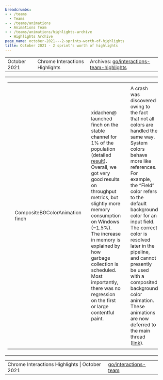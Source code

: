 ```yaml
---
breadcrumbs:
- - /teams
  - Teams
- - /teams/animations
  - Animations Team
- - /teams/animations/highlights-archive
  - Highlights Archive
page_name: october-2021---2-sprints-worth-of-highlights
title: October 2021 - 2 sprint's worth of highlights
---
```


<table>
<tr>

<td>October 2021</td>

<td>Chrome Interactions Highlights</td>

<td>Archives: <a href="http://go/animations-team-highlights">go/interactions-team-highlights</a></td>

</tr>
</table>

<table>
<tr>

<td><table></td>
<td><tr></td>

<td><td>CompositeBGColorAnimation finch </td></td>

<td><td>xidachen@ launched finch on the stable channel for 1% of the population (detailed <a href="https://docs.google.com/document/d/1Fkp7udbCgYqVtNf4gn-NXGVYamPrd_n0qKqalruTq6E/edit#heading=h.u1s0gwal1np6">result</a>). Overall, we got very good results on throughput metrics, but slightly more memory consumption on Windows (~1.5%). The increase in memory is explained by how garbage collection is scheduled. Most importantly, there was no regression on the first or large contentful paint.</td></td>

<td><td>A crash was discovered owing to the fact that not all colors are handled the same way. System colors behave more like references. For example, the “Field” color refers to the default background color for an input field. The correct color is resolved later in the pipeline, and cannot presently be used with a composited background color animation. These animations are now deferred to the main thread (<a href="https://chromium-review.googlesource.com/c/chromium/src/+/3216109">link</a>).</td></td>

<td><td><img alt="image" src="https://lh6.googleusercontent.com/HHMbn-fB8tWKPra3VxfAvEBGErp-QAtbBAmzeyoyRMtvaB_5Ga_Tlz0ncKLQR5LTZYE7OnyH8zUTpyWlL-aKxrPJvMZtuZjVLLkrSh9j6fGyvcDzjh_9eoOV93pzuO5yVGIdVX3WKg" height=83 width=283></td></td>

<td><td>With this final known issue fixed, we’re ready to review performance metrics for launch.</td></td>

<td><td>Scroll timeline</td></td>

<td><td>kevers@ landed a number of spec changes to <a href="https://drafts4.csswg.org/web-animations-2/">web-animations-2</a> in support of <a href="https://css-tricks.com/practical-use-cases-for-scroll-linked-animations-in-css-with-scroll-timelines/">scroll-linked animations</a>. These spec changes largely address issues with timing in the API. Previously all timing was recorded in milliseconds. With progress-based animations, times are reported as CSSNumericValue percentages. The spec changes also address some edge cases for scroll-linked animations that are in the paused state as well as the effect phase when at limits of the scroll range.</td></td>

<td><td><img alt="image" src="https://lh3.googleusercontent.com/JacSGMav-KYulzw-o2qSwjnhif87ENbCnnElh-BoGEiXTArgrBbnlOaqgMOTfL0OLaCLcx46xUG0WqIU2Q4OGu2WAcl5sX1Gt6VuLD5kosGyilUdvC-EkzaLpk750h0LRMhdOizI3g" height=80 width=251></td></td>
<td><td>Pull request links: <a href="https://github.com/w3c/csswg-drafts/pull/6656">PR6656</a>, <a href="https://github.com/w3c/csswg-drafts/pull/6655">PR6655</a>, <a href="https://github.com/w3c/csswg-drafts/pull/6508">PR6508</a>, <a href="https://github.com/w3c/csswg-drafts/pull/6479">PR6479</a>. <a href="https://github.com/w3c/csswg-drafts/pull/6702">PR6702</a>, <a href="https://github.com/w3c/csswg-drafts/pull/6712">PR6712</a>.</td></td>

<td><td>kevers@ fixed some flaky scroll animation tests (<a href="https://chromium-review.googlesource.com/c/chromium/src/+/3169158">link</a>). One source of flakes was caused by slight platform dependencies combined with floating point rounding errors. By tweaking the tests to not depend on scrollbar width and to have nice integer expected values, these tests no longer flake. The flakiness was discovered while working on a <a href="https://github.com/flackr/scroll-timeline">polyfill</a> implementation of scroll timelines. Another source of flakes was due to improper assumptions when making a style change before an animation frame (<a href="https://chromium-review.googlesource.com/c/chromium/src/+/3226725">link</a>).</td></td>

<td><td>kevers@ fixed 2 clusterfuzz failures. Both were caused by unexpected input: malformed scrollOffsets (<a href="https://chromium-review.googlesource.com/c/chromium/src/+/3244932">link</a>), and unsupported effect delays (<a href="https://chromium-review.googlesource.com/c/chromium/src/+/3245202">link</a>).</td></td>

<td></tr></td>
<td></table></td>

<td><table></td>
<td><tr></td>

<td><td>\[Scroll Unification\] Web test burn-down</td></td>

<td><td>Scroll unification is an important code health project to streamline the scrolling process. Currently, there are multiple code paths, which need to be considered when addressing a bug or updating scroll behavior. This cycle, skobes@ has focused on burning down the number of test failures.</td></td>

    <td><td>lock-renderer-for-middle-click-autoscroll.html  (<a
    href="http://crrev.com/925854">r925854</a>)</td></td>

    <td><td>scrollbar-double-click.html             (<a
    href="http://crrev.com/925896">r925896</a>)</td></td>
    <td><td>background-attachment-local-scrolling.htm</td></td>
    <td><td>plugin-overlay-scrollbar-mouse-capture.html</td></td>

    <td><td>reset-scroll-in-onscroll.html                   (<a
    href="http://crrev.com/927008">r927008</a>)</td></td>

<td></tr></td>
<td></table></td>

<td> This reduced the number of outstanding web test regressions by 16%.</td>

<td><table></td>
<td><tr></td>

<td><td>Responsive composited animations</td></td>

<td><td>kevers@ fixed the responsiveness of composited animations to changes in the animation environment (<a href="https://chromium-review.googlesource.com/c/chromium/src/+/3205715">link</a>). For main thread animations, ConversionCheckers detect changes that would affect interpolations of properties during an animation. These changes now trigger an invalidation of the compositor keyframe snapshots. Some further tweaks were required to defer updating the compositor snapshots until after the ConversionCheckers have run.</td></td>

<td><td><table></td></td>
<td><td><tr></td></td>

<td><td><td>@keyframes spin {</td></td></td>
<td><td><td> 0% { transform:</td></td></td>
<td><td><td> scaleX(var(--scale))</td></td></td>
<td><td><td> rotate(0deg); </td></td></td>
<td><td><td> }</td></td></td>
<td><td><td> 100% { transform:</td></td></td>
<td><td><td> scaleX(var(--scale))</td></td></td>
<td><td><td> rotate(180deg); </td></td></td>
<td><td><td> }</td></td></td>
<td><td><td>}</td></td></td>

<td><td><td><img alt="image" src="https://lh6.googleusercontent.com/kInX8dX9QmbDrsLHGKAq0YXiT0CHnAr5ts0ud3AGUmYFsZsGsnCN3-9YzX353drQBISBBdkLQi8KcHb528Fi6frBU9uP_PiO_McqXVB6qMeV0iZlc_suQ1_C6MzmWHCv_JsnSPr4sQ" height=181 width=123></td></td></td>

<td><td></tr></td></td>
<td><td></table></td></td>

<td><td>Infinite user activation by extensions (mustaq@)</td></td>

<td><td>Extension messaging API needs to trigger an artificial <a href="https://html.spec.whatwg.org/multipage/interaction.html#tracking-user-activation">user activation</a> in background scripts to allow access to user-activation-gated APIs like Permissions and popup. This trigger caused a challenging <a href="https://crbug.com/957553">P1 security bug</a> reported by a user 2+ years ago (internally we knew it even before that).</td></td>

<td><td>The problem here is that a malicious site or extension can craft a delayed message-reply sequence to effectively extend the lifespan of the original user activation, and even repeat the sequence indefinitely to secure a “forever-active” state. That means, a single user click in one webpage could allow infinite popups from any tabs!</td></td>

<td><td><img alt="image" src="https://lh3.googleusercontent.com/l0vhMbMctf57poYsl-uh5sgv7seC1o8DYejptY9Br5oTMupHsqEDh9DC7D-pKwr4USj280259hc2LKLByAhs2ZKnuex3hx1Qy4O7-Ueq1slSvvpjtbxdQ-dXGlhJTR9ByR1FcQ54zQ" height=220 width=208></td></td>

<td><td>In addition to being a challenging problem by itself, the bug “worsened” two other security bugs (on leaking autofill <a href="https://bugs.chromium.org/p/chromium/issues/detail?id=966562">966562</a> and bypassing sandbox restriction <a href="https://crbug.com/1035315">1035315</a>) in the last two years!</td></td>

<td><td>After a long brainstorming through unactionable whiteboard drawings, <a href="https://uma.googleplex.com/p/chrome/histograms?sid=c4e21a8aa954807b89df16f4d2d8e9be">misleading UMA</a> discovery and stalled <a href="https://docs.google.com/document/d/1TKjjwFlQGh2LLm0_mOW6FJdmmwyOBMj_fdWJyAJ_Q50/edit?usp=sharing">design discussion</a>, we were able to find and <a href="https://chromium-review.googlesource.com/c/chromium/src/+/3154195">land</a> a fix in Q3, yayy!</td></td>

<td></tr></td>
<td></table></td>

<td><table></td>
<td><tr></td>

<td><td>Fixed overscroll glow position (flackr@)</td></td>

<td><td>Overscroll glow on android <a href="https://bugs.chromium.org/p/chromium/issues/detail?id=1253617">could appear in the wrong position</a>.</td></td>

<td><td><img alt="image" src="https://lh3.googleusercontent.com/eoyR3w60Cqa8PVbrNBA_9-jTOKg4on6uc6MSmCn4lAxrDCNlyY1H4Z59BVPs_fEwg6m7vJMCmylEAq3CF6UVFuxvOQQH-_4Lb5zis14Ox1erYLJLiP0gUd0G3Jx_44DhKMIVdRwO8g" height=153 width=283></td></td>

<td><td>The scrollable viewport bounds didn’t include the current bounds delta from active touch dragging. Fixed <a href="https://chromium-review.googlesource.com/c/chromium/src/+/3188708">using ScrollTree::container_bounds</a>.</td></td>

<td><td>Smooth scroll vs. JS scroll (skobes@)</td></td>

<td><td>Achievements: Learned a lot about how to handle JS scrolls in the middle of a user-triggered smooth scroll (wheel, keyboard). Both the main thread and the compositor thread were handling this improperly in different ways. A <a href="http://crbug.com/1264266">new proposal</a> enables "adjustment" behavior in virtual scrollers.</td></td>

<td><td><img alt="easeinout.png" src="https://lh4.googleusercontent.com/yGrqbqHLvUia7IuId5eOlAJfQBx_nDnxaIoHd3zkYY81tyIbm70sr05msy4z1E1VKMayvR5eN_AK49mDMAfUfmlpLmHKlgqOCYiNpw9GoSwuUkq6hmFltMGkvFXk4ybC-MZphtoMMA" height=145 width=148></td></td>

<td></tr></td>
<td></table></td>

<td><table></td>
<td><tr></td>

<td><td>Bug status update</td></td>

<td><td><img alt="image" src="https://lh4.googleusercontent.com/cvdKwm9SlfBYA9JJ7ZCu8HW2mH09w6K4DA8E0G-dSw8KEZyzgZv3n7BYQcJ-Aw1RRTxbI4NyFCmhlqQa7_IbwDMZFVCBjYTgPTYbTOAm3KWGwJSiRpIxKiRoeDdD8DTvQBHzSnnJ8Q" height=283 width=582></td></td>

<td><td><img alt="image" src="https://lh5.googleusercontent.com/E4JvRCP-MkjTLdZviSF1JP0GoQKf6eOo-EcjNwffwl9vb2xC1vurMJlK5P_xKXDSm21Act6-psqYt5c-R75tUc52VFLpa3OMvI9F18-OVU1md4y51HlQ5AhVdqbF17xYGf7KNn4O8Q" height=283 width=582></td></td>

<td></tr></td>
<td></table></td>

</tr>
</table>

<table>
<tr>

<td>Chrome Interactions Highlights | October 2021</td>

<td><a href="http://go/interactions-team">go/interactions-team</a></td>

</tr>
</table>